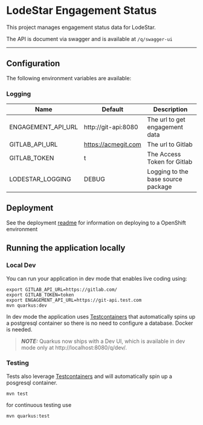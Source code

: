 # LodeStar Engagement Status

This project manages engagement status data for LodeStar.

The API is document via swagger and is available at `/q/swagger-ui`

----

## Configuration

The following environment variables are available:

### Logging
| Name | Default | Description|
|------|---------|------------|
| ENGAGEMENT_API_URL | http://git-api:8080 | The url to get engagement data |
| GITLAB_API_URL | https://acmegit.com | The url to Gitlab |
| GITLAB_TOKEN | t | The Access Token for Gitlab |
| LODESTAR_LOGGING | DEBUG | Logging to the base source package |

## Deployment

See the deployment [readme](./deployment) for information on deploying to a OpenShift environment

## Running the application locally

### Local Dev

You can run your application in dev mode that enables live coding using:

```
export GITLAB_API_URL=https://gitlab.com/ 
export GITLAB_TOKEN=token
export ENGAGEMENT_API_URL=https://git-api.test.com 
mvn quarkus:dev
```

In dev mode the application uses [Testcontainers](https://www.testcontainers.org/) that automatically spins up a postgresql container so there is no need to configure a database. Docker is needed.


> **_NOTE:_**  Quarkus now ships with a Dev UI, which is available in dev mode only at http://localhost:8080/q/dev/.

### Testing

Tests also leverage [Testcontainers](https://www.testcontainers.org/) and will automatically spin up a posgresql container.

```
mvn test
```

for continuous testing use

```
mvn quarkus:test
```